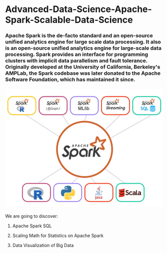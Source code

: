 # Advanced-Data-Science-Apache-Spark-Scalable-Data-Science

<h3>
Apache Spark is the de-facto standard and an open-source unified analytics engine for large scale data processing. It also is an open-source unified analytics engine for large-scale data processing. Spark provides an interface for programming clusters with implicit data parallelism and fault tolerance. Originally developed at the University of California, Berkeley's AMPLab, the Spark codebase was later donated to the Apache Software Foundation, which has maintained it since.               

<h4>
<p
align="center">
<img src="https://github.com/kedibeki/Advanced-Data-Science-Apache-Spark-Scalable-Data-Science/blob/main/Spark.jpg" alt=""/>
</p>
</h4>

We are going to discover:

1. Apache Spark SQL

2. Scaling Math for Statistics on Apache Spark

3. Data Visualization of Big Data

</h3>

